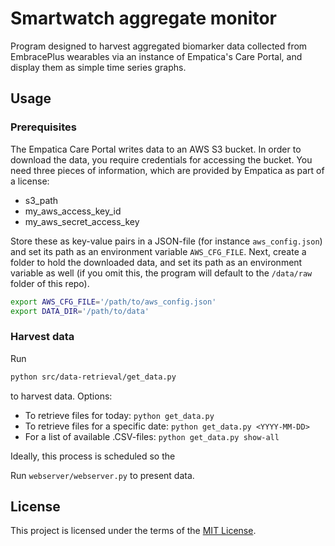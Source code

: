# Smartwatch aggregate monitor

Program designed to harvest aggregated biomarker data collected from EmbracePlus wearables via an instance of Empatica's Care Portal, and display them as simple time series graphs.

## Usage

### Prerequisites

The Empatica Care Portal writes data to an AWS S3 bucket. In order to download the data, you require credentials for accessing the bucket. You need three pieces of information, which are provided by Empatica as part of a license:

+ s3_path
+ my_aws_access_key_id
+ my_aws_secret_access_key

Store these as key-value pairs in a JSON-file (for instance `aws_config.json`) and set its path as an environment variable `AWS_CFG_FILE`. Next, create a folder to hold the downloaded data, and set its path as an environment variable as well (if you omit this, the program will default to the `/data/raw` folder of this repo).


```bash
export AWS_CFG_FILE='/path/to/aws_config.json'
export DATA_DIR='/path/to/data'
```

### Harvest data

Run 
```bash
python src/data-retrieval/get_data.py
```
to harvest data.  Options:

+ To retrieve files for today: `python get_data.py`
+ To retrieve files for a specific date: `python get_data.py <YYYY-MM-DD>`
+ For a list of available .CSV-files: `python get_data.py show-all`

Ideally, this process is scheduled so the 




Run `webserver/webserver.py` to present data. 

## License

This project is licensed under the terms of the [MIT License](/LICENSE).
